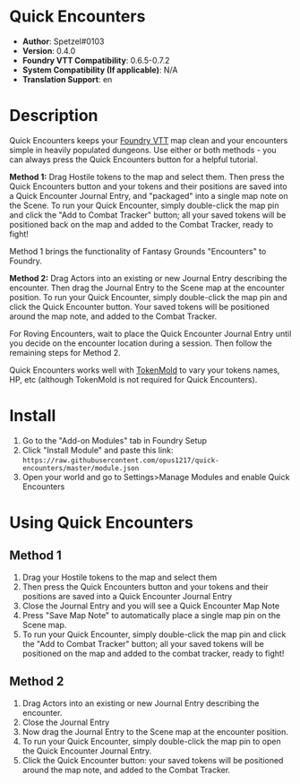 # Quick Encounters

* **Author**: Spetzel#0103
* **Version**: 0.4.0
* **Foundry VTT Compatibility**: 0.6.5-0.7.2
* **System Compatibility (If applicable)**: N/A
* **Translation Support**: en


# Description

Quick Encounters keeps your [Foundry VTT](https://foundryvtt.com/) map clean and your encounters simple in heavily populated dungeons. Use either or both methods - you can always press the Quick Encounters button for a helpful tutorial.

**Method 1:** Drag Hostile tokens to the map and select them. Then press the Quick Encounters button and your tokens and their positions are saved into a Quick Encounter Journal Entry, and "packaged" into a single map note on the Scene. To run your Quick Encounter, simply double-click the map pin and click the "Add to Combat Tracker" button; all your saved tokens will be positioned back on the map and added to the Combat Tracker, ready to fight!

Method 1 brings the functionality of Fantasy Grounds "Encounters" to Foundry.

**Method 2:** Drag Actors into an existing or new Journal Entry describing the encounter. Then drag the Journal Entry to the Scene map at the encounter position. To run your Quick Encounter, simply double-click the map pin and click the Quick Encounter button. Your saved tokens will be positioned around the map note, and added to the Combat Tracker.

For Roving Encounters, wait to place the Quick Encounter Journal Entry until you decide on the encounter location during a session. Then follow the remaining steps for Method 2.

Quick Encounters works well with [TokenMold](https://github.com/Moerill/token-mold#token-mold) to vary your tokens names, HP, etc (although TokenMold is not required for Quick Encounters).

# Install

1. Go to the "Add-on Modules" tab in Foundry Setup
2. Click "Install Module" and paste this link: `https://raw.githubusercontent.com/opus1217/quick-encounters/master/module.json`
3. Open your world and go to Settings>Manage Modules and enable Quick Encounters

# Using Quick Encounters
## Method 1
1. Drag your Hostile tokens to the map and select them
2. Then press the Quick Encounters button and your tokens and their positions are saved into a Quick Encounter Journal Entry
3. Close the Journal Entry and you will see a Quick Encounter Map Note
4. Press "Save Map Note" to automatically place a single map pin on the Scene map.
5. To run your Quick Encounter, simply double-click the map pin and click the "Add to Combat Tracker" button; all your saved tokens will be positioned on the map and added to the combat tracker, ready to fight!

## Method 2
1. Drag Actors into an existing or new Journal Entry describing the encounter.
2. Close the Journal Entry
3. Now drag the Journal Entry to the Scene map at the encounter position.
4. To run your Quick Encounter, simply double-click the map pin to open the Quick Encounter Journal Entry.
5. Click the Quick Encounter button: your saved tokens will be positioned around the map note, and added to the Combat Tracker.
